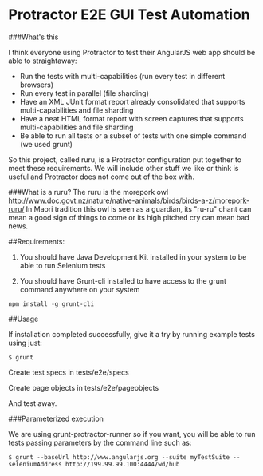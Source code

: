 # Protractor E2E GUI Test Automation

###What's this

I think everyone using Protractor to test their AngularJS web app should be able to straightaway:

- Run the tests with multi-capabilities (run every test in different browsers)
- Run every test in parallel (file sharding)
- Have an XML JUnit format report already consolidated that supports multi-capabilities and file sharding
- Have a neat HTML format report with screen captures that supports multi-capabilities and file sharding
- Be able to run all tests or a subset of tests with one simple command (we used grunt)

So this project, called ruru, is a Protractor configuration put together to meet these requirements. We will include other stuff we like or think is useful and Protractor does not come out of the box with.


###What is a ruru?
The ruru is the morepork owl http://www.doc.govt.nz/nature/native-animals/birds/birds-a-z/morepork-ruru/ In Maori tradition this owl is seen as a guardian, its "ru-ru" chant can mean a good sign of things to come or its high pitched cry can mean bad news.


##Requirements:

1. You should have Java Development Kit installed in your system to be able to run Selenium tests

2. You should have Grunt-cli installed to have access to the grunt command anywhere on your system
```
npm install -g grunt-cli
```


##Usage 

If installation completed successfully, give it a try by running example tests using just:

```
$ grunt
```

Create test specs in tests/e2e/specs

Create page objects in tests/e2e/pageobjects

And test away.


###Parameterized execution

We are using grunt-protractor-runner so if you want, you will be able to run tests passing parameters by the command line such as:

```
$ grunt --baseUrl http://www.angularjs.org --suite myTestSuite --seleniumAddress http://199.99.99.100:4444/wd/hub
```